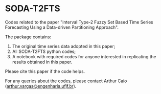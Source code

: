 # SODA-T2FTS

Codes related to the paper "Interval Type-2 Fuzzy Set Based Time Series Forecasting Using a Data-driven Partitioning Approach".

The package contains:

1. The original time series data adopted in this paper;
2. All SODA-T2FTS python codes;
3. A notebook with required codes for anyone interested in replicating the results obtained in this paper.

Please cite this paper if the code helps.

For any queries about the codes, please contact Arthur Caio (arthur.vargas@engenharia.ufjf.br).

